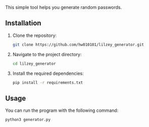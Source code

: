 
This simple tool helps you generate random passwords.

## Installation

1. Clone the repository:

    ```bash
    git clone https://github.com/hw010101/lilzey_generator.git
    ```

2. Navigate to the project directory:

    ```bash
    cd lilzey_generator
    ```

3. Install the required dependencies:

    ```bash
    pip install -r requirements.txt
    ```

## Usage

You can run the program with the following command:

```bash
python3 generator.py

